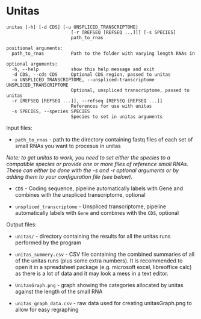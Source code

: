 # Unitas

```
unitas [-h] [-d CDS] [-u UNSPLICED_TRANSCRIPTOME]
                     	[-r [REFSEQ [REFSEQ ...]]] [-s SPECIES]
                     	path_to_rnas

positional arguments:
  path_to_rnas      	Path to the folder with varying length RNAs in

optional arguments:
  -h, --help        	show this help message and exit
  -d CDS, --cds CDS 	Optional CDS region, passed to unitas
  -u UNSPLICED_TRANSCRIPTOME, --unspliced-transcriptome UNSPLICED_TRANSCRIPTOME
                    	Optional, unspliced transcriptome, passed to unitas
  -r [REFSEQ [REFSEQ ...]], --refseq [REFSEQ [REFSEQ ...]]
                    	References for use with unitas
  -s SPECIES, --species SPECIES
                    	Species to set in unitas arguments
```

Input files:

- `path_to_rnas` - path to the directory containing fastq files of each set of  small RNAs you want to procesus in unitas

*Note: to get unitas to work, you need to set either the species to a compatible species or provide one or more files of reference small RNAs. These can either be done with the -s and -r optional arguments or by adding them to your configuration file (see below).*

- `CDS` - Coding sequence, pipeline automatically labels with Gene and combines with the unspliced transcriptome, optional

- `unspliced_transcriptome` - Unspliced transcriptome, pipeline automatically labels with `Gene` and combines with the `CDS`, optional

Output files:

- `unitas/` - directory containing the results for all the unitas runs performed by the program

- `unitas_summery.csv` - CSV file containing the combined summaries of all of the unitas runs (plus some extra numbers). It is recommended to open it in a spreadsheet package (e.g. microsoft excel, libreoffice calc) as there is a lot of data and it may look a mess in a text editor.

- `UnitasGraph.png` - graph showing the categories allocated by unitas against the length of the small RNA

- `unitas_graph_data.csv` - raw data used for creating unitasGraph.png to allow for easy regraphing
